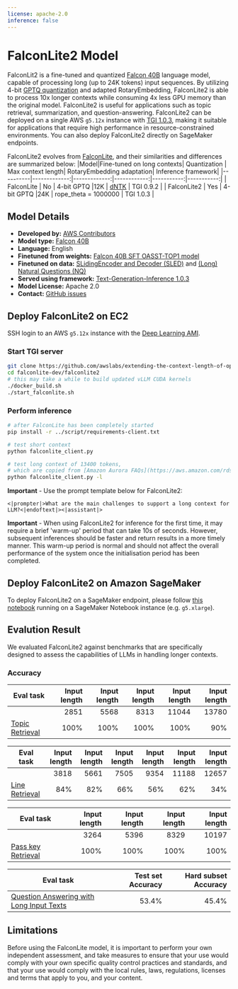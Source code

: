 ```yaml
---
license: apache-2.0
inference: false
---
```


# FalconLite2 Model

FalconLit2 is a fine-tuned and quantized [Falcon 40B](https://huggingface.co/tiiuae/falcon-40b) language model, capable of processing long (up to 24K tokens) input sequences. By utilizing 4-bit [GPTQ quantization](https://github.com/PanQiWei/AutoGPTQ) and adapted RotaryEmbedding, FalconLite2 is able to process 10x longer contexts while consuming 4x less GPU memory than the original model. FalconLite2 is useful for applications such as topic retrieval, summarization, and question-answering. FalconLite2 can be deployed on a single AWS `g5.12x` instance with [TGI 1.0.3](https://github.com/huggingface/text-generation-inference/tree/v1.0.3), making it suitable for applications that require high performance in resource-constrained environments. You can also deploy FalconLite2 directly on SageMaker endpoints.

FalconLite2 evolves from [FalconLite](https://huggingface.co/amazon/FalconLite), and their similarities and differences are summarized below:
|Model|Fine-tuned on long contexts| Quantization | Max context length| RotaryEmbedding adaptation| Inference framework|
|----------|-------------:|-------------:|------------:|-----------:|-----------:|
| FalconLite | No | 4-bit GPTQ |12K | [dNTK](https://www.reddit.com/r/LocalLLaMA/comments/14mrgpr/dynamically_scaled_rope_further_increases/) | TGI 0.9.2 |
| FalconLite2 | Yes | 4-bit GPTQ |24K | rope_theta = 1000000 | TGI 1.0.3 |

## Model Details

- **Developed by:** [AWS Contributors](https://github.com/orgs/aws-samples/teams/aws-prototype-ml-apac)
- **Model type:** [Falcon 40B](https://huggingface.co/tiiuae/falcon-40b)
- **Language:** English
- **Finetuned from weights:** [Falcon 40B SFT OASST-TOP1 model](https://huggingface.co/OpenAssistant/falcon-40b-sft-top1-560)
- **Finetuned on data:** [SLidingEncoder and Decoder (SLED)](https://huggingface.co/datasets/tau/sled) and [(Long) Natural Questions (NQ)](https://huggingface.co/datasets/togethercomputer/Long-Data-Collections#multi-passage-qa-from-natural-questions)
- **Served using framework:** [Text-Generation-Inference 1.0.3](https://github.com/huggingface/text-generation-inference/tree/v1.0.3)
- **Model License:** Apache 2.0
- **Contact:** [GitHub issues](https://github.com/awslabs/extending-the-context-length-of-open-source-llms/issues)

## Deploy FalconLite2 on EC2 ##
SSH login to an AWS `g5.12x` instance with the [Deep Learning AMI](https://aws.amazon.com/releasenotes/aws-deep-learning-ami-gpu-pytorch-2-0-ubuntu-20-04/).

### Start TGI server
```bash
git clone https://github.com/awslabs/extending-the-context-length-of-open-source-llms.git falconlite-dev
cd falconlite-dev/falconlite2
# this may take a while to build updated vLLM CUDA kernels
./docker_build.sh
./start_falconlite.sh
```
### Perform inference
```bash
# after FalconLite has been completely started
pip install -r ../script/requirements-client.txt

# test short context
python falconlite_client.py

# test long context of 13400 tokens, 
# which are copied from [Amazon Aurora FAQs](https://aws.amazon.com/rds/aurora/faqs/)
python falconlite_client.py -l
```
**Important** - Use the prompt template below for FalconLite2:
```
<|prompter|>What are the main challenges to support a long context for LLM?<|endoftext|><|assistant|>
```

**Important** - When using FalconLite2 for inference for the first time, it may require a brief 'warm-up' period that can take 10s of seconds. However, subsequent inferences should be faster and return results in a more timely manner. This warm-up period is normal and should not affect the overall performance of the system once the initialisation period has been completed.

## Deploy FalconLite2 on Amazon SageMaker ##
To deploy FalconLite2 on a SageMaker endpoint, please follow [this notebook](https://github.com/awslabs/extending-the-context-length-of-open-source-llms/blob/main/falconlite2/sm_deploy.ipynb) running on a SageMaker Notebook instance (e.g. `g5.xlarge`).

## Evalution Result ##
We evaluated FalconLite2 against benchmarks that are specifically designed to assess the capabilities of LLMs in handling longer contexts.

### Accuracy ###
|Eval task|Input length| Input length | Input length| Input length| Input length|
|----------|-------------:|-------------:|------------:|-----------:|-----------:|
|          | 2851| 5568 |8313 | 11044 | 13780 
| [Topic Retrieval](https://lmsys.org/blog/2023-06-29-longchat/)    | 100%        | 100%       | 100%      | 100%     | 90% |

|Eval task|Input length| Input length | Input length| Input length| Input length|Input length|
|----------|-------------:|-------------:|------------:|-----------:|-----------:|-----------:|
|          | 3818| 5661 |7505 | 9354 | 11188 | 12657 
| [Line Retrieval](https://lmsys.org/blog/2023-06-29-longchat/#longeval-results)    | 84%        | 82%       | 66%      | 56%     | 62% | 34% |

|Eval task|Input length| Input length | Input length| Input length|
|----------|-------------:|-------------:|------------:|-----------:|
|          | 3264| 5396 |8329 | 10197 | 
| [Pass key Retrieval](https://github.com/epfml/landmark-attention/blob/main/llama/run_test.py#L101)    | 100%        | 100%       | 100%      | 100%   |


|Eval task| Test set Accuracy | Hard subset Accuracy|
|----------|-------------:|-------------:|
| [Question Answering with Long Input Texts](https://nyu-mll.github.io/quality/) | 53.4% | 45.4% |

## Limitations ##
Before using the FalconLite model, it is important to perform your own independent assessment, and take measures to ensure that your use would comply with your own specific quality control practices and standards, and that your use would comply with the local rules, laws, regulations, licenses and terms that apply to you, and your content.